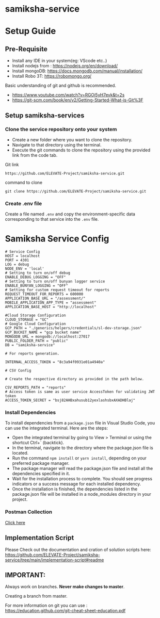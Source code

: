 # samiksha-service

# Setup Guide

## Pre-Requisite

- Install any IDE in your system(eg: VScode etc..)
- Install nodejs from : https://nodejs.org/en/download/
- Install mongoDB: https://docs.mongodb.com/manual/installation/
- Install Robo 3T: ​​https://robomongo.org/

Basic understanding of git and github is recommended.

- https://www.youtube.com/watch?v=RGOj5yH7evk&t=2s
- https://git-scm.com/book/en/v2/Getting-Started-What-is-Git%3F

## Setup samiksha-services

### Clone the service repository onto your system

- Create a new folder where you want to clone the repository.
- Navigate to that directory using the terminal.
- Execute the git commands to clone the repository using the provided link from the code tab.

Git link

    https://github.com/ELEVATE-Project/samiksha-service.git

command to clone

    git clone https://github.com/ELEVATE-Project/samiksha-service.git

### Create .env file

Create a file named `.env` and copy the environment-specific data corresponding to that service into the `.env` file.

# Samiksha Service Config

    # Service Config
    HOST = localhost
    PORT = 4301
    LOG = debug
    NODE_ENV = 'local'
    # Setting to turn on/off debug
    ENABLE_DEBUG_LOGGING = "OFF"
    # Setting to turn on/off bunyan logger service
    ENABLE_BUNYAN_LOGGING = "OFF"
    # Setting for custom request timeout for reports
    REQUEST_TIMEOUT_FOR_REPORTS = 600000
    APPLICATION_BASE_URL = "/assessment/"
    MOBILE_APPLICATION_APP_TYPE = "assessment"
    APPLICATION_BASE_HOST = "http://localhost"

    #Cloud Storage Configuration
    CLOUD_STORAGE = "GC"
    # Google Cloud Configuration
    GCP_PATH = "./generics/helpers/credentials/sl-dev-storage.json"
    GCP_BUCKET_NAME = "gcp bucket name"
    MONGODB_URL = mongodb://localhost:27017
    PUBLIC_FOLDER_PATH = "public"
    DB = "samiksha-service"

    # For reports generation.

    INTERNAL_ACCESS_TOKEN = "8c3a94f0931e01a4940a"

    # CSV Config

    # Create the respective directory as provided in the path below.

    CSV_REPORTS_PATH = "reports"
    # Access token is same as user service AccessToken for validating JWT token
    ACCESS_TOKEN_SECRET = "bsj82AHBxahusub12yexlashsbxAXADHBlaj"

### Install Dependencies

To install dependencies from a `package.json` file in Visual Studio Code, you can use the integrated terminal. Here are the steps:

- Open the integrated terminal by going to View > Terminal or using the shortcut Ctrl+` (backtick).
- In the terminal, navigate to the directory where the package.json file is located.
- Run the command `npm install` or `yarn install`, depending on your preferred package manager.
- The package manager will read the package.json file and install all the dependencies specified in it.
- Wait for the installation process to complete. You should see progress indicators or a success message for each installed dependency.
- Once the installation is finished, the dependencies listed in the package.json file will be installed in a node_modules directory in your project.

### Postman Collection

[Click here](https://documenter.getpostman.com/view/7997930/2s9Y5ZwMpH)

## Implementation Script

Please Check out the documentation and cration of solution scripts here: https://github.com/ELEVATE-Project/samiksha-service/tree/main/implementation-script#readme

## IMPORTANT:

Always work on branches. **Never make changes to master**.

Creating a branch from master.

For more information on git you can use :  
 https://education.github.com/git-cheat-sheet-education.pdf

